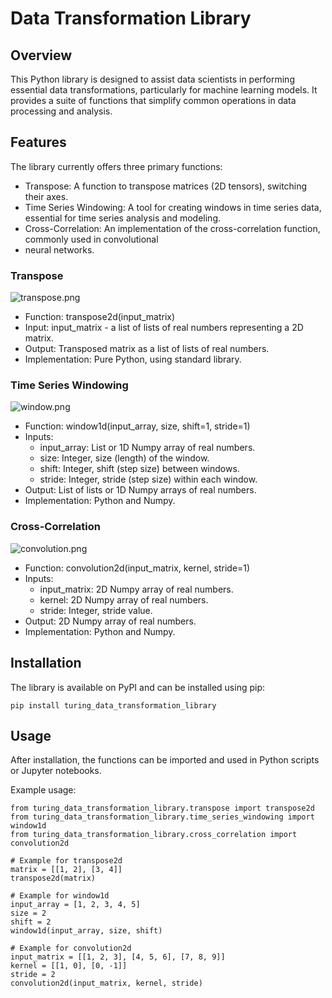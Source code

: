 # Data Transformation Library

## Overview
This Python library is designed to assist data scientists in performing essential data transformations,
particularly for machine learning models. It provides a suite of functions that simplify common operations 
in data processing and analysis.

## Features
The library currently offers three primary functions:

- Transpose: A function to transpose matrices (2D tensors), switching their axes.
- Time Series Windowing: A tool for creating windows in time series data, essential for time series
analysis and modeling.
- Cross-Correlation: An implementation of the cross-correlation function, commonly used in convolutional 
- neural networks.

### Transpose
![transpose.png](img%2Ftranspose.png)
- Function: transpose2d(input_matrix)
- Input: input_matrix - a list of lists of real numbers representing a 2D matrix.
- Output: Transposed matrix as a list of lists of real numbers.
- Implementation: Pure Python, using standard library.

### Time Series Windowing
![window.png](img%2Fwindow.png)
- Function: window1d(input_array, size, shift=1, stride=1)
- Inputs:
  - input_array: List or 1D Numpy array of real numbers.
  - size: Integer, size (length) of the window.
  - shift: Integer, shift (step size) between windows.
  - stride: Integer, stride (step size) within each window.
- Output: List of lists or 1D Numpy arrays of real numbers.
- Implementation: Python and Numpy.

### Cross-Correlation
![convolution.png](img%2Fconvolution.png)
- Function: convolution2d(input_matrix, kernel, stride=1)
- Inputs:
  - input_matrix: 2D Numpy array of real numbers.
  - kernel: 2D Numpy array of real numbers.
  - stride: Integer, stride value.
- Output: 2D Numpy array of real numbers.
- Implementation: Python and Numpy.

## Installation
The library is available on PyPI and can be installed using pip:
```
pip install turing_data_transformation_library
```

## Usage
After installation, the functions can be imported and used in Python scripts or Jupyter notebooks.

Example usage:
```
from turing_data_transformation_library.transpose import transpose2d
from turing_data_transformation_library.time_series_windowing import window1d
from turing_data_transformation_library.cross_correlation import convolution2d

# Example for transpose2d
matrix = [[1, 2], [3, 4]]
transpose2d(matrix)

# Example for window1d
input_array = [1, 2, 3, 4, 5]
size = 2
shift = 2
window1d(input_array, size, shift)

# Example for convolution2d
input_matrix = [[1, 2, 3], [4, 5, 6], [7, 8, 9]]
kernel = [[1, 0], [0, -1]]
stride = 2
convolution2d(input_matrix, kernel, stride)
```